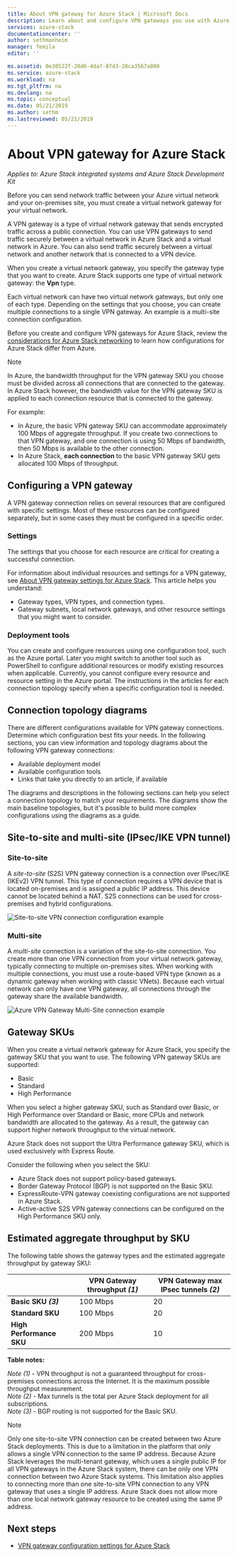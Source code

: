 ```yaml
---
title: About VPN gateway for Azure Stack | Microsoft Docs
description: Learn about and configure VPN gateways you use with Azure Stack.
services: azure-stack
documentationcenter: ''
author: sethmanheim
manager: femila
editor: ''

ms.assetid: 0e30522f-20d6-4da7-87d3-28ca3567a890
ms.service: azure-stack
ms.workload: na
ms.tgt_pltfrm: na
ms.devlang: na
ms.topic: conceptual
ms.date: 05/21/2019
ms.author: sethm
ms.lastreviewed: 05/21/2019
---
```


# About VPN gateway for Azure Stack

*Applies to: Azure Stack integrated systems and Azure Stack Development Kit*

Before you can send network traffic between your Azure virtual network and your on-premises site, you must create a virtual network gateway for your virtual network.

A VPN gateway is a type of virtual network gateway that sends encrypted traffic across a public connection. You can use VPN gateways to send traffic securely between a virtual network in Azure Stack and a virtual network in Azure. You can also send traffic securely between a virtual network and another network that is connected to a VPN device.

When you create a virtual network gateway, you specify the gateway type that you want to create. Azure Stack supports one type of virtual network gateway: the **Vpn** type.

Each virtual network can have two virtual network gateways, but only one of each type. Depending on the settings that you choose, you can create multiple connections to a single VPN gateway. An example is a multi-site connection configuration.

Before you create and configure VPN gateways for Azure Stack, review the [considerations for Azure Stack networking](azure-stack-network-differences.md) to learn how configurations for Azure Stack differ from Azure.

>[!NOTE]
>In Azure, the bandwidth throughput for the VPN gateway SKU you choose must be divided across all connections that are connected to the gateway. In Azure Stack however, the bandwidth value for the VPN gateway SKU is applied to each connection resource that is connected to the gateway.
>
> For example:
>
> * In Azure, the basic VPN gateway SKU can accommodate approximately 100 Mbps of aggregate throughput. If you create two connections to that VPN gateway, and one connection is using 50 Mbps of bandwidth, then 50 Mbps is available to the other connection.
> * In Azure Stack, **each connection** to the basic VPN gateway SKU gets allocated 100 Mbps of throughput.

## Configuring a VPN gateway

A VPN gateway connection relies on several resources that are configured with specific settings. Most of these resources can be configured separately, but in some cases they must be configured in a specific order.

### Settings

The settings that you choose for each resource are critical for creating a successful connection.

For information about individual resources and settings for a VPN gateway, see [About VPN gateway settings for Azure Stack](azure-stack-vpn-gateway-settings.md). This article helps you understand:

* Gateway types, VPN types, and connection types.
* Gateway subnets, local network gateways, and other resource settings that you might want to consider.

### Deployment tools

You can create and configure resources using one configuration tool, such as the Azure portal. Later you might switch to another tool such as PowerShell to configure additional resources or modify existing resources when applicable. Currently, you cannot configure every resource and resource setting in the Azure portal. The instructions in the articles for each connection topology specify when a specific configuration tool is needed.

## Connection topology diagrams

There are different configurations available for VPN gateway connections. Determine which configuration best fits your needs. In the following sections, you can view information and topology diagrams about the following VPN gateway connections:

* Available deployment model
* Available configuration tools
* Links that take you directly to an article, if available

The diagrams and descriptions in the following sections can help you select a connection topology to match your requirements. The diagrams show the main baseline topologies, but it's possible to build more complex configurations using the diagrams as a guide.

## Site-to-site and multi-site (IPsec/IKE VPN tunnel)

### Site-to-site

A *site-to-site* (S2S) VPN gateway connection is a connection over IPsec/IKE (IKEv2) VPN tunnel. This type of connection requires a VPN device that is located on-premises and is assigned a public IP address. This device cannot be located behind a NAT. S2S connections can be used for cross-premises and hybrid configurations.

![Site-to-site VPN connection configuration example](media/azure-stack-vpn-gateway-about-vpn-gateways/vpngateway-site-to-site-connection-diagram.png)

### Multi-site

A *multi-site* connection is a variation of the site-to-site connection. You create more than one VPN connection from your virtual network gateway, typically connecting to multiple on-premises sites. When working with multiple connections, you must use a route-based VPN type (known as a dynamic gateway when working with classic VNets). Because each virtual network can only have one VPN gateway, all connections through the gateway share the available bandwidth.

![Azure VPN Gateway Multi-Site connection example](media/azure-stack-vpn-gateway-about-vpn-gateways/vpngateway-multisite-connection-diagram.png)

## Gateway SKUs

When you create a virtual network gateway for Azure Stack, you specify the gateway SKU that you want to use. The following VPN gateway SKUs are supported:

* Basic
* Standard
* High Performance

When you select a higher gateway SKU, such as Standard over Basic, or High Performance over Standard or Basic, more CPUs and network bandwidth are allocated to the gateway. As a result, the gateway can support higher network throughput to the virtual network.

Azure Stack does not support the Ultra Performance gateway SKU, which is used exclusively with Express Route.

Consider the following when you select the SKU:

* Azure Stack does not support policy-based gateways.
* Border Gateway Protocol (BGP) is not supported on the Basic SKU.
* ExpressRoute-VPN gateway coexisting configurations are not supported in Azure Stack.
* Active-active S2S VPN gateway connections can be configured on the High Performance SKU only.

## Estimated aggregate throughput by SKU

The following table shows the gateway types and the estimated aggregate throughput by gateway SKU:

|| VPN Gateway throughput *(1)* | VPN Gateway max IPsec tunnels *(2)* |
|-------|-------|-------|
|**Basic SKU** ***(3)*** | 100 Mbps | 20 |
|**Standard SKU** | 100 Mbps | 20 |
|**High Performance SKU** | 200 Mbps | 10 |

**Table notes:**

*Note (1)* - VPN throughput is not a guaranteed throughput for cross-premises connections across the Internet. It is the maximum possible throughput measurement.  
*Note (2)* - Max tunnels is the total per Azure Stack deployment for all subscriptions.  
*Note (3)* - BGP routing is not supported for the Basic SKU.

>[!NOTE]
>Only one site-to-site VPN connection can be created between two Azure Stack deployments. This is due to a limitation in the platform that only allows a single VPN connection to the same IP address. Because Azure Stack leverages the multi-tenant gateway, which uses a single public IP for all VPN gateways in the Azure Stack system, there can be only one VPN connection between two Azure Stack systems. This limitation also applies to connecting more than one site-to-site VPN connection to any VPN gateway that uses a single IP address. Azure Stack does not allow more than one local network gateway resource to be created using the same IP address.

## Next steps

* [VPN gateway configuration settings for Azure Stack](azure-stack-vpn-gateway-settings.md)
